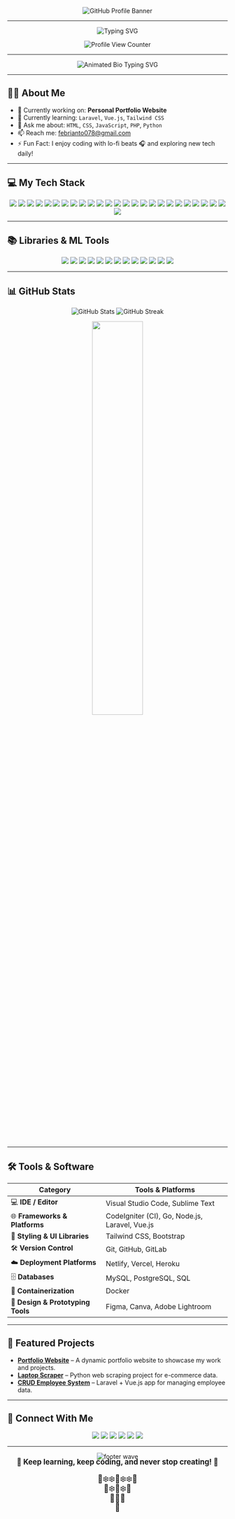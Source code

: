 <!-- Profile Banner -->
<p align="center">
  <img src="https://github.com/user-attachments/assets/50aee9ff-0deb-47c9-a0ce-db78dc3192ec" alt="GitHub Profile Banner" />
</p>

---

<!-- Typing Intro -->
<p align="center">
  <img 
    src="https://readme-typing-svg.herokuapp.com?font=Raleway&size=26&duration=3000&pause=1600&color=1E90FF&center=true&vCenter=true&width=850&lines=🔥+Hi,+I'm+Febrianto;🏠+Selamat+Datang+di+Github+FBTO45;🎨+Information+and+Technology;⚡+Fullstack+Web+Developer+from+Indonesia;📊+Data+Analyst+and+Visualization;💾+Database+Development;💻+Backend+Web+Developer;🌐+Front+End+Developer;🛠️+Data+Engineering;📚+Selalu+belajar+dan+berkembang;💼+Let’s+collaborate+on+tech+projects!;🙏+Terimakasih+telah+berkunjung!" 
    alt="Typing SVG" 
  />
</p>

<!-- Profile Views -->
<p align="center">
  <img src="https://komarev.com/ghpvc/?username=FBTO45&label=Profile%20views&color=0e75b6&style=flat" alt="Profile View Counter" />
</p>

---

<!-- Animated Bio -->
<p align="center">
  <img 
    src="https://readme-typing-svg.herokuapp.com?font=Fira+Code&size=22&pause=1000&color=36BCF7&center=true&vCenter=true&width=600&lines=I+love+clean+code+🧼;Always+learning+something+new+🚀;Crafting+interactive+web+experiences+🌐;Building+projects+with+passion+🔥" 
    alt="Animated Bio Typing SVG" 
  />
</p>

---

## 🧑‍💻 About Me

- 🔭 Currently working on: **Personal Portfolio Website**
- 🌱 Currently learning: `Laravel`, `Vue.js`, `Tailwind CSS`
- 💬 Ask me about: `HTML`, `CSS`, `JavaScript`, `PHP`, `Python`
- 📫 Reach me: [febrianto078@gmail.com](mailto:febrianto078@gmail.com)
- ⚡ Fun Fact: I enjoy coding with lo-fi beats 🎧 and exploring new tech daily!

---

## 💻 My Tech Stack

<p align="center">
  <!-- Languages & Frameworks -->
  <img src="https://img.shields.io/badge/HTML5-%23E34F26.svg?&style=flat&logo=html5&logoColor=white" />
  <img src="https://img.shields.io/badge/CSS3-%231572B6.svg?&style=flat&logo=css3&logoColor=white" />
  <img src="https://img.shields.io/badge/JavaScript-%23F7DF1E.svg?&style=flat&logo=javascript&logoColor=black" />
  <img src="https://img.shields.io/badge/PHP-%23777BB4.svg?&style=flat&logo=php&logoColor=white" />
  <img src="https://img.shields.io/badge/Python-%2314354C.svg?&style=flat&logo=python&logoColor=white" />
  <img src="https://img.shields.io/badge/MySQL-%2300A1E4.svg?&style=flat&logo=mysql&logoColor=white" />
  <img src="https://img.shields.io/badge/PostgreSQL-%2332678F.svg?&style=flat&logo=postgresql&logoColor=white" />
  <img src="https://img.shields.io/badge/Vue.js-%2335495E.svg?&style=flat&logo=vue.js&logoColor=white" />
  <img src="https://img.shields.io/badge/Laravel-%23FF2D20.svg?&style=flat&logo=laravel&logoColor=white" />
  <img src="https://img.shields.io/badge/Node.js-%23339933.svg?&style=flat&logo=node.js&logoColor=white" />
  <img src="https://img.shields.io/badge/Express.js-%23000000.svg?&style=flat&logo=express&logoColor=white" />
  <img src="https://img.shields.io/badge/TypeScript-%23007ACC.svg?&style=flat&logo=typescript&logoColor=white" />
  <img src="https://img.shields.io/badge/React-%2361DAFB.svg?&style=flat&logo=react&logoColor=black" />
  <img src="https://img.shields.io/badge/Next.js-%23000000.svg?&style=flat&logo=next.js&logoColor=white" />
  <img src="https://img.shields.io/badge/Bootstrap-%23563D7C.svg?&style=flat&logo=bootstrap&logoColor=white" />
  <img src="https://img.shields.io/badge/Tailwind-%2338B2AC.svg?&style=flat&logo=tailwind-css&logoColor=white" />
  <img src="https://img.shields.io/badge/Docker-%230db7ed.svg?&style=flat&logo=docker&logoColor=white" />
  <img src="https://img.shields.io/badge/Git-%23F05032.svg?&style=flat&logo=git&logoColor=white" />
  <img src="https://img.shields.io/badge/GitHub-%23121011.svg?&style=flat&logo=github&logoColor=white" />
  <img src="https://img.shields.io/badge/VS_Code-%23007ACC.svg?&style=flat&logo=visual-studio-code&logoColor=white" />
  <img src="https://img.shields.io/badge/AWS-%23FF9900.svg?&style=flat&logo=amazon-aws&logoColor=white" />
  <img src="https://img.shields.io/badge/GraphQL-%23E10098.svg?&style=flat&logo=graphql&logoColor=white" />
  <img src="https://img.shields.io/badge/Redis-%23DC382D.svg?&style=flat&logo=redis&logoColor=white" />
  <img src="https://img.shields.io/badge/Apache_Spark-%23E25A1C.svg?&style=flat&logo=apache-spark&logoColor=white" />
  <img src="https://img.shields.io/badge/Power_BI-%23F2C811.svg?&style=flat&logo=power-bi&logoColor=black" />
  <img src="https://img.shields.io/badge/Tableau-%230E8A8A.svg?&style=flat&logo=tableau&logoColor=white" />
</p>

---

## 📚 Libraries & ML Tools

<p align="center">
  <img src="https://img.shields.io/badge/NumPy-%23013243.svg?&style=flat&logo=python&logoColor=white" />
  <img src="https://img.shields.io/badge/Pandas-%23150458.svg?&style=flat&logo=pandas&logoColor=white" />
  <img src="https://img.shields.io/badge/Matplotlib-%23E77C35.svg?&style=flat&logo=matplotlib&logoColor=white" />
  <img src="https://img.shields.io/badge/Seaborn-%23015B87.svg?&style=flat&logo=seaborn&logoColor=white" />
  <img src="https://img.shields.io/badge/Scikit--Learn-%23F7931E.svg?&style=flat&logo=scikitlearn&logoColor=white" />
  <img src="https://img.shields.io/badge/Statsmodels-%2300466D.svg?&style=flat&logo=python&logoColor=white" />
  <img src="https://img.shields.io/badge/XGBoost-%23FF6600.svg?&style=flat&logo=xgboost&logoColor=white" />
  <img src="https://img.shields.io/badge/LightGBM-%2300B14F.svg?&style=flat&logo=lightgbm&logoColor=white" />
  <img src="https://img.shields.io/badge/TensorFlow-%23FF6F00.svg?&style=flat&logo=tensorflow&logoColor=white" />
  <img src="https://img.shields.io/badge/Keras-%23D00000.svg?&style=flat&logo=keras&logoColor=white" />
  <img src="https://img.shields.io/badge/PyTorch-%23EE4C2C.svg?&style=flat&logo=pytorch&logoColor=white" />
  <img src="https://img.shields.io/badge/SHAP-%230080FF.svg?&style=flat&logo=python&logoColor=white" />
  <img src="https://img.shields.io/badge/LIME-%2300C853.svg?&style=flat&logo=python&logoColor=white" />
</p>

---

## 📊 GitHub Stats

<p align="center">
  <img src="https://github-readme-stats.vercel.app/api?username=FBTO45&show_icons=true&theme=tokyonight" alt="GitHub Stats" />
  <img src="https://streak-stats.demolab.com?user=FBTO45&theme=tokyonight" alt="GitHub Streak" />
</p>

<p align="center">
  <img src="https://github-readme-stats.vercel.app/api/top-langs/?username=FBTO45&layout=compact&theme=tokyonight" width="48%" />
</p>

---

## 🛠 Tools & Software

| Category                         | Tools & Platforms                                      |
|----------------------------------|--------------------------------------------------------|
| 💻 **IDE / Editor**              | Visual Studio Code, Sublime Text                      |
| 🌐 **Frameworks & Platforms**    | CodeIgniter (CI), Go, Node.js, Laravel, Vue.js        |
| 🎨 **Styling & UI Libraries**    | Tailwind CSS, Bootstrap                               |
| 🛠️ **Version Control**           | Git, GitHub, GitLab                                   |
| ☁️ **Deployment Platforms**      | Netlify, Vercel, Heroku                               |
| 🗄️ **Databases**                 | MySQL, PostgreSQL, SQL                                |
| 🐳 **Containerization**          | Docker                                                |
| 🎨 **Design & Prototyping Tools**| Figma, Canva, Adobe Lightroom                         |

---

## 🎨 Featured Projects

- **[Portfolio Website](https://github.com/FBTO45/portfolio)** – A dynamic portfolio website to showcase my work and projects.
- **[Laptop Scraper](https://github.com/FBTO45/laptop-scraper)** – Python web scraping project for e-commerce data.
- **[CRUD Employee System](https://github.com/FBTO45/employee-crud)** – Laravel + Vue.js app for managing employee data.

---

## 🔗 Connect With Me

<p align="center">
  <a href="mailto:febrianto078@gmail.com"><img src="https://img.shields.io/badge/Email-D14836?style=for-the-badge&logo=gmail&logoColor=white" /></a>
  <a href="https://www.linkedin.com/in/febrianto078-id/"><img src="https://img.shields.io/badge/LinkedIn-0A66C2?style=for-the-badge&logo=linkedin&logoColor=white" /></a>
  <a href="https://instagram.com/febrianto078.id"><img src="https://img.shields.io/badge/Instagram-E1306C?style=for-the-badge&logo=instagram&logoColor=white" /></a>
  <a href="https://twitter.com/febrianto969"><img src="https://img.shields.io/badge/Twitter-1DA1F2?style=for-the-badge&logo=twitter&logoColor=white" /></a>
  <a href="https://dev.to/febrianto078"><img src="https://img.shields.io/badge/Dev.to-0A0A0A?style=for-the-badge&logo=devdotto&logoColor=white" /></a>
  <a href="https://medium.com/@febrianto078"><img src="https://img.shields.io/badge/Medium-12100E?style=for-the-badge&logo=medium&logoColor=white" /></a>
</p>

---

<!-- Footer Section with Animated Wave -->
<p align="center">
  <img 
    src="https://capsule-render.vercel.app/api?type=waving&color=00FFFF,8A2BE2&height=120&section=footer&animation=twinkling" 
    alt="footer wave"
    style="max-width:100%; height:auto;"
  />
</p>

<p align="center" style="font-weight:bold; font-size:1.2em; margin-top: -20px;">
  🌟 Keep learning, keep coding, and never stop creating! 🌟
</p>

<!-- Animated dancing stars and symbols using multiple lines -->
<p align="center" style="font-size: 1.3em; line-height: 1.2;">
  🌟❄️❄️🔰❄️❄️🌟<br/>
  🌟❄️🔰❄️🌟<br/>
  🌟🔰🌟<br/>
  🔰
</p>

